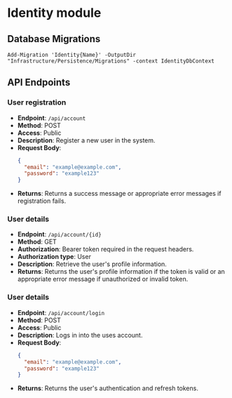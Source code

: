# Identity module

## Database Migrations

```
Add-Migration 'Identity{Name}' -OutputDir "Infrastructure/Persistence/Migrations" -context IdentityDbContext
```

## API Endpoints

### User registration
- **Endpoint**: `/api/account`
- **Method**: POST
- **Access**: Public
- **Description**: Register a new user in the system.
- **Request Body**:
  ```json
  {
    "email": "example@example.com",
    "password": "example123"
  }
  ```
- **Returns**:  Returns a success message or appropriate error messages if registration fails.

### User details
- **Endpoint**: `/api/account/{id}`
- **Method**: GET
- **Authorization**: Bearer token required in the request headers.
- **Authorization type**: User
- **Description**: Retrieve the user's profile information.
- **Returns**:  Returns the user's profile information if the token is valid or an appropriate error message if unauthorized or invalid token.

### User details
- **Endpoint**: `/api/account/login`
- **Method**: POST
- **Access**: Public
- **Description**: Logs in into the uses account.
- **Request Body**:
  ```json
  {
    "email": "example@example.com",
    "password": "example123"
  }
  ```
- **Returns**:  Returns the user's authentication and refresh tokens.